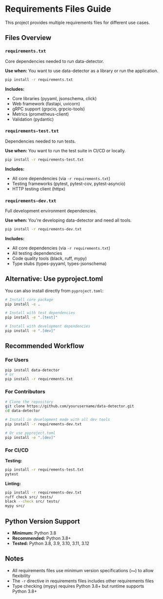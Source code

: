 # Requirements Files Guide

This project provides multiple requirements files for different use cases.

## Files Overview

### `requirements.txt`
Core dependencies needed to run data-detector.

**Use when:** You want to use data-detector as a library or run the application.

```bash
pip install -r requirements.txt
```

**Includes:**
- Core libraries (pyyaml, jsonschema, click)
- Web framework (fastapi, uvicorn)
- gRPC support (grpcio, grpcio-tools)
- Metrics (prometheus-client)
- Validation (pydantic)

### `requirements-test.txt`
Dependencies needed to run tests.

**Use when:** You want to run the test suite in CI/CD or locally.

```bash
pip install -r requirements-test.txt
```

**Includes:**
- All core dependencies (via `-r requirements.txt`)
- Testing frameworks (pytest, pytest-cov, pytest-asyncio)
- HTTP testing client (httpx)

### `requirements-dev.txt`
Full development environment dependencies.

**Use when:** You're developing data-detector and need all tools.

```bash
pip install -r requirements-dev.txt
```

**Includes:**
- All core dependencies (via `-r requirements.txt`)
- All testing dependencies
- Code quality tools (black, ruff, mypy)
- Type stubs (types-pyyaml, types-jsonschema)

## Alternative: Use pyproject.toml

You can also install directly from `pyproject.toml`:

```bash
# Install core package
pip install -e .

# Install with test dependencies
pip install -e ".[test]"

# Install with development dependencies
pip install -e ".[dev]"
```

## Recommended Workflow

### For Users
```bash
pip install data-detector
# or
pip install -r requirements.txt
```

### For Contributors
```bash
# Clone the repository
git clone https://github.com/yourusername/data-detector.git
cd data-detector

# Install in development mode with all dev tools
pip install -r requirements-dev.txt

# Or use pyproject.toml
pip install -e ".[dev]"
```

### For CI/CD

**Testing:**
```bash
pip install -r requirements-test.txt
pytest
```

**Linting:**
```bash
pip install -r requirements-dev.txt
ruff check src/ tests/
black --check src/ tests/
mypy src/
```

## Python Version Support

- **Minimum:** Python 3.8
- **Recommended:** Python 3.8+
- **Tested:** Python 3.8, 3.9, 3.10, 3.11, 3.12

## Notes

- All requirements files use minimum version specifications (`>=`) to allow flexibility
- The `-r` directive in requirements files includes other requirements files
- Type checking (mypy) requires Python 3.8+ but runtime supports Python 3.8+

